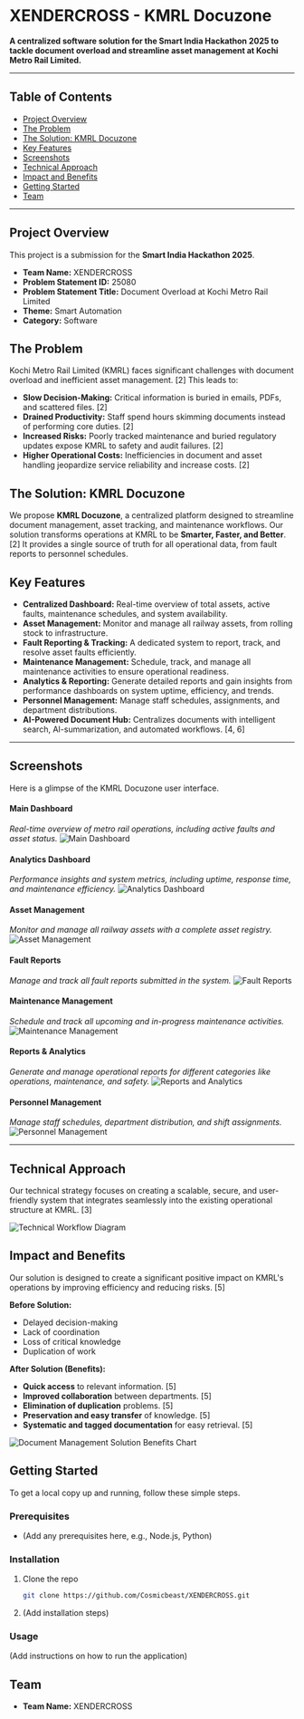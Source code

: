 # XENDERCROSS - KMRL Docuzone

**A centralized software solution for the Smart India Hackathon 2025 to tackle document overload and streamline asset management at Kochi Metro Rail Limited.**

---

## Table of Contents
- [Project Overview](#project-overview)
- [The Problem](#the-problem)
- [The Solution: KMRL Docuzone](#the-solution-kmrl-docuzone)
- [Key Features](#key-features)
- [Screenshots](#screenshots)
- [Technical Approach](#technical-approach)
- [Impact and Benefits](#impact-and-benefits)
- [Getting Started](#getting-started)
- [Team](#team)

---

## Project Overview

This project is a submission for the **Smart India Hackathon 2025**.

*   **Team Name:** XENDERCROSS
*   **Problem Statement ID:** 25080
*   **Problem Statement Title:** Document Overload at Kochi Metro Rail Limited
*   **Theme:** Smart Automation
*   **Category:** Software

## The Problem

Kochi Metro Rail Limited (KMRL) faces significant challenges with document overload and inefficient asset management. [2] This leads to:
*   **Slow Decision-Making:** Critical information is buried in emails, PDFs, and scattered files. [2]
*   **Drained Productivity:** Staff spend hours skimming documents instead of performing core duties. [2]
*   **Increased Risks:** Poorly tracked maintenance and buried regulatory updates expose KMRL to safety and audit failures. [2]
*   **Higher Operational Costs:** Inefficiencies in document and asset handling jeopardize service reliability and increase costs. [2]

## The Solution: KMRL Docuzone

We propose **KMRL Docuzone**, a centralized platform designed to streamline document management, asset tracking, and maintenance workflows. Our solution transforms operations at KMRL to be **Smarter, Faster, and Better**. [2] It provides a single source of truth for all operational data, from fault reports to personnel schedules.

## Key Features

*   **Centralized Dashboard:** Real-time overview of total assets, active faults, maintenance schedules, and system availability.
*   **Asset Management:** Monitor and manage all railway assets, from rolling stock to infrastructure.
*   **Fault Reporting & Tracking:** A dedicated system to report, track, and resolve asset faults efficiently.
*   **Maintenance Management:** Schedule, track, and manage all maintenance activities to ensure operational readiness.
*   **Analytics & Reporting:** Generate detailed reports and gain insights from performance dashboards on system uptime, efficiency, and trends.
*   **Personnel Management:** Manage staff schedules, assignments, and department distributions.
*   **AI-Powered Document Hub:** Centralizes documents with intelligent search, AI-summarization, and automated workflows. [4, 6]

---

## Screenshots

Here is a glimpse of the KMRL Docuzone user interface.

#### **Main Dashboard**
*Real-time overview of metro rail operations, including active faults and asset status.*
![Main Dashboard](assets/dashboard-overview.png)

#### **Analytics Dashboard**
*Performance insights and system metrics, including uptime, response time, and maintenance efficiency.*
![Analytics Dashboard](assets/analytics-dashboard.png)

#### **Asset Management**
*Monitor and manage all railway assets with a complete asset registry.*
![Asset Management](assets/asset-management.png)

#### **Fault Reports**
*Manage and track all fault reports submitted in the system.*
![Fault Reports](assets/fault-reports.png)

#### **Maintenance Management**
*Schedule and track all upcoming and in-progress maintenance activities.*
![Maintenance Management](assets/maintenance-management.png)

#### **Reports & Analytics**
*Generate and manage operational reports for different categories like operations, maintenance, and safety.*
![Reports and Analytics](assets/reports-analytics.png)

#### **Personnel Management**
*Manage staff schedules, department distribution, and shift assignments.*
![Personnel Management](assets/personnel-management.png)

---

## Technical Approach

Our technical strategy focuses on creating a scalable, secure, and user-friendly system that integrates seamlessly into the existing operational structure at KMRL. [3]

![Technical Workflow Diagram](assets/technical-approach.png) 

## Impact and Benefits

Our solution is designed to create a significant positive impact on KMRL's operations by improving efficiency and reducing risks. [5]

**Before Solution:**
*   Delayed decision-making
*   Lack of coordination
*   Loss of critical knowledge
*   Duplication of work

**After Solution (Benefits):**
*   **Quick access** to relevant information. [5]
*   **Improved collaboration** between departments. [5]
*   **Elimination of duplication** problems. [5]
*   **Preservation and easy transfer** of knowledge. [5]
*   **Systematic and tagged documentation** for easy retrieval. [5]

![Document Management Solution Benefits Chart](assets/benefits-chart.png)

## Getting Started

To get a local copy up and running, follow these simple steps.

### Prerequisites

*   (Add any prerequisites here, e.g., Node.js, Python)

### Installation

1.  Clone the repo
    ```sh
    git clone https://github.com/Cosmicbeast/XENDERCROSS.git
    ```
2.  (Add installation steps)

### Usage

(Add instructions on how to run the application)

## Team

*   **Team Name:** XENDERCROSS
